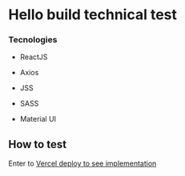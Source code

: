 # Hello build technical test

### Tecnologies

* ReactJS

* Axios

* JSS

* SASS

* Material UI


## How to test

Enter to [Vercel deploy to see implementation](https://hello-build-frontend-app.vercel.app/)

